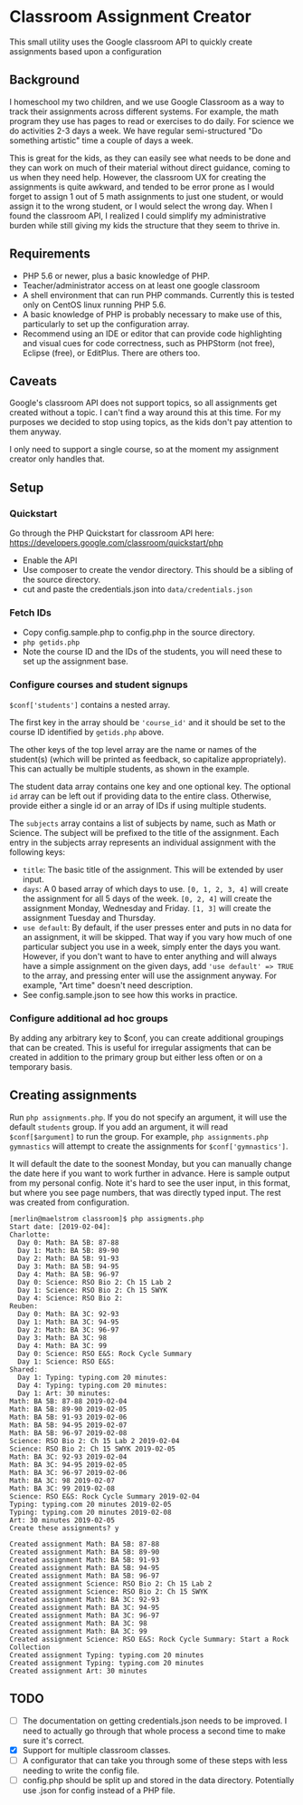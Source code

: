 # Classroom Assignment Creator
This small utility uses the Google classroom API to quickly create assignments based upon a configuration

## Background
I homeschool my two children, and we use Google Classroom as a way to track their assignments across different systems. For example, the math program they use has pages to read or exercises to do daily. For science we do activities 2-3 days a week. We have regular semi-structured "Do something artistic" time a couple of days a week.

This is great for the kids, as they can easily see what needs to be done and they can work on much of their material without direct guidance, coming to us when they need help. However, the classroom UX for creating the assignments is quite awkward, and tended to be error prone as I would forget to assign 1 out of 5 math assignments to just one student, or would assign it to the wrong student, or I would select the wrong day. When I found the classroom API, I realized I could simplify my administrative burden while still giving my kids the structure that they seem to thrive in.

## Requirements
* PHP 5.6 or newer, plus a basic knowledge of PHP.
* Teacher/administrator access on at least one google classroom
* A shell environment that can run PHP commands. Currently this is tested only on CentOS linux running PHP 5.6.
* A basic knowledge of PHP is probably necessary to make use of this, particularly to set up the configuration array.
* Recommend using an IDE or editor that can provide code highlighting and visual cues for code correctness, such as PHPStorm (not free), Eclipse (free), or EditPlus. There are others too.

## Caveats
Google's classroom API does not support topics, so all assignments get created without a topic. I can't find a way around this at this time. For my purposes we decided to stop using topics, as the kids don't pay attention to them anyway.

I only need to support a single course, so at the moment my assignment creator only handles that.
## Setup
### Quickstart
Go through the PHP Quickstart for classroom API here: https://developers.google.com/classroom/quickstart/php
 * Enable the API
 * Use composer to create the vendor directory. This should be a sibling of the source directory.
 * cut and paste the credentials.json into `data/credentials.json`

### Fetch IDs
* Copy config.sample.php to config.php in the source directory.
* `php getids.php`
* Note the course ID and the IDs of the students, you will need these to set up the assignment base.

### Configure courses and student signups
`$conf['students']` contains a nested array. 

The first key in the array should be `'course_id'` and it should be set to the course ID identified by `getids.php` above.

The other keys of the top level array are the name or names of the student(s) (which will be printed as feedback, so capitalize appropriately). This can actually be multiple students, as shown in the example.
 
 The student data array contains one key and one optional key. The optional `id` array can be left out if providing data to the entire class. Otherwise, provide either a single id or an array of IDs if using multiple students.
 
 The `subjects` array contains a list of subjects by name, such as Math or Science. The subject will be prefixed to the title of the assignment. Each entry in the subjects array represents an individual assignment with the following keys:
 * `title`: The basic title of the assignment. This will be extended by user input.
 * `days`: A 0 based array of which days to use. `[0, 1, 2, 3, 4]` will create the assignment for all 5 days of the week. `[0, 2, 4]` will create the assignment Monday, Wednesday and Friday. `[1, 3]` will create the assignment Tuesday and Thursday.
 * `use default`: By default, if the user presses enter and puts in no data for an assignment, it will be skipped. That way if you vary how much of one particular subject you use in a week, simply enter the days you want. However, if you don't want to have to enter anything and will always have a simple assignment on the given days, add `'use default' => TRUE` to the array, and pressing enter will use the assignment anyway. For example, "Art time" doesn't need description.
 * See config.sample.json to see how this works in practice.
 
### Configure additional ad hoc groups
By adding any arbitrary key to $conf, you can create additional groupings that can be created. This is useful for irregular assigments that can be created in addition to the primary group but either less often or on a temporary basis.

## Creating assignments

Run `php assignments.php`. If you do not specify an argument, it will use the default `students` group. If you add an argument, it will read `$conf[$argument]` to run the group. For example, `php assignments.php gymnastics` will attempt to create the assignments for `$conf['gymnastics']`. 

It will default the date to the soonest Monday, but you can manually change the date here if you want to work further in advance. Here is sample output from my personal config. Note it's hard to see the user input, in this format, but where you see page numbers, that was directly typed input. The rest was created from configuration.

```
[merlin@maelstrom classroom]$ php assigments.php
Start date: [2019-02-04]:
Charlotte:
  Day 0: Math: BA 5B: 87-88
  Day 1: Math: BA 5B: 89-90
  Day 2: Math: BA 5B: 91-93
  Day 3: Math: BA 5B: 94-95
  Day 4: Math: BA 5B: 96-97
  Day 0: Science: RSO Bio 2: Ch 15 Lab 2
  Day 1: Science: RSO Bio 2: Ch 15 SWYK
  Day 4: Science: RSO Bio 2:
Reuben:
  Day 0: Math: BA 3C: 92-93
  Day 1: Math: BA 3C: 94-95
  Day 2: Math: BA 3C: 96-97
  Day 3: Math: BA 3C: 98
  Day 4: Math: BA 3C: 99
  Day 0: Science: RSO E&S: Rock Cycle Summary
  Day 1: Science: RSO E&S:
Shared:
  Day 1: Typing: typing.com 20 minutes:
  Day 4: Typing: typing.com 20 minutes:
  Day 1: Art: 30 minutes:
Math: BA 5B: 87-88 2019-02-04
Math: BA 5B: 89-90 2019-02-05
Math: BA 5B: 91-93 2019-02-06
Math: BA 5B: 94-95 2019-02-07
Math: BA 5B: 96-97 2019-02-08
Science: RSO Bio 2: Ch 15 Lab 2 2019-02-04
Science: RSO Bio 2: Ch 15 SWYK 2019-02-05
Math: BA 3C: 92-93 2019-02-04
Math: BA 3C: 94-95 2019-02-05
Math: BA 3C: 96-97 2019-02-06
Math: BA 3C: 98 2019-02-07
Math: BA 3C: 99 2019-02-08
Science: RSO E&S: Rock Cycle Summary 2019-02-04
Typing: typing.com 20 minutes 2019-02-05
Typing: typing.com 20 minutes 2019-02-08
Art: 30 minutes 2019-02-05
Create these assignments? y

Created assignment Math: BA 5B: 87-88
Created assignment Math: BA 5B: 89-90
Created assignment Math: BA 5B: 91-93
Created assignment Math: BA 5B: 94-95
Created assignment Math: BA 5B: 96-97
Created assignment Science: RSO Bio 2: Ch 15 Lab 2
Created assignment Science: RSO Bio 2: Ch 15 SWYK
Created assignment Math: BA 3C: 92-93
Created assignment Math: BA 3C: 94-95
Created assignment Math: BA 3C: 96-97
Created assignment Math: BA 3C: 98
Created assignment Math: BA 3C: 99
Created assignment Science: RSO E&S: Rock Cycle Summary: Start a Rock Collection
Created assignment Typing: typing.com 20 minutes
Created assignment Typing: typing.com 20 minutes
Created assignment Art: 30 minutes

```

## TODO
 * [ ] The documentation on getting credentials.json needs to be improved. I need to actually go through that whole process a second time to make sure it's correct.
 * [x] Support for multiple classroom classes.
 * [ ] A configurator that can take you through some of these steps with less needing to write the config file.
 * [ ] config.php should be split up and stored in the data directory. Potentially use .json for config instead of a PHP file.